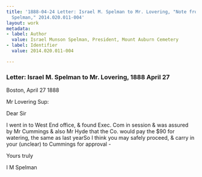 ```yaml
---
title: '1888-04-24 Letter: Israel M. Spelman to Mr. Lovering, "Note from President
  Spelman," 2014.020.011-004'
layout: work
metadata:
- label: Author
  value: Israel Munson Spelman, President, Mount Auburn Cemetery
- label: Identifier
  value: 2014.020.011-004

---
```

<div class="pages">
<div id="page-1484778">
<h3><a name="page-1484778">Letter: Israel M. Spelman to Mr. Lovering, 1888 April 27</a></h3>
<div class="page-content">
<p>                                                                                                                                Boston, April 27 1888</p>
<p>Mr Lovering Sup:</p>
<p>Dear Sir</p>
<p>I went in to West<span class='line-break'> </span>End office, &amp; found Exec. Com in<span class='line-break'> </span>session &amp; was assured by Mr Cummings<span class='line-break'> </span>&amp; also Mr Hyde that the<span class='line-break'> </span>Co. would pay the $90 for watering,<span class='line-break'> </span>the same as last year<span class='line-break'></span>So I think you may safely<span class='line-break'> </span>proceed, &amp; carry in your (unclear)<span class='line-break'> </span>to Cummings for approval -</p>
<p>Yours truly</p>
<p>I M Spelman</p>
</div>
</div>
<br />
</div>
